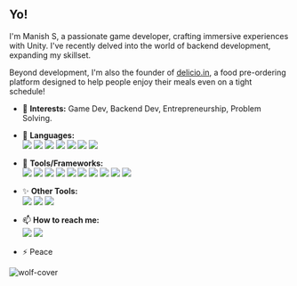 ## Yo!

I'm Manish S, a passionate game developer, crafting immersive experiences with Unity. I've recently delved into the world of backend development, expanding my skillset. 

Beyond development, I'm also the founder of [delicio.in](https://www.delicio.in/), a food pre-ordering platform designed to help people enjoy their meals even on a tight schedule!

- 🔭 **Interests:** Game Dev, Backend Dev, Entrepreneurship, Problem Solving.

- 🌱 **Languages:**  
<img src="https://img.shields.io/badge/c%20-%2300599C.svg?&style=for-the-badge&logo=c&logoColor=white"/>  <img src="https://img.shields.io/badge/c++%20-%2300599C.svg?&style=for-the-badge&logo=c%2B%2B&logoColor=white"/>  <img src="https://img.shields.io/badge/c%23%20-%23239120.svg?&style=for-the-badge&logo=c-sharp&logoColor=white"/>  <img src="https://img.shields.io/badge/python%20-%2314354C.svg?&style=for-the-badge&logo=python&logoColor=white"/>  <img src="https://img.shields.io/badge/java%20-%23ED8B00.svg?&style=for-the-badge&logo=java&logoColor=white"/>  <img src="https://img.shields.io/badge/javascript%20-%23F7DF1E.svg?&style=for-the-badge&logo=javascript&logoColor=black"/>  <img src="https://img.shields.io/badge/typescript%20-%23007ACC.svg?&style=for-the-badge&logo=typescript&logoColor=white"/>  

- 🌟 **Tools/Frameworks:**  
<img src="https://img.shields.io/badge/git%20-%23F05033.svg?&style=for-the-badge&logo=git&logoColor=white"/>  <img src="https://img.shields.io/badge/github%20-%23121011.svg?&style=for-the-badge&logo=github&logoColor=white"/>  <img src="https://img.shields.io/badge/unity%20-%23000000.svg?&style=for-the-badge&logo=unity&logoColor=white"/>  <img src="https://img.shields.io/badge/visual%20studio%20-%235C2D91.svg?&style=for-the-badge&logo=visual-studio&logoColor=white"/>  <img src="https://img.shields.io/badge/visual%20studio%20code%20-%23007ACC.svg?&style=for-the-badge&logo=visual-studio-code&logoColor=white"/>  <img src="https://img.shields.io/badge/firebase%20-%23FFCA28.svg?&style=for-the-badge&logo=firebase&logoColor=black"/>  <img src="https://img.shields.io/badge/blender%20-%23F5792A.svg?&style=for-the-badge&logo=blender&logoColor=white"/>  <img src="https://img.shields.io/badge/react%20-%2361DAFB.svg?&style=for-the-badge&logo=react&logoColor=black"/>  <img src="https://img.shields.io/badge/express.js%20-%23404D59.svg?&style=for-the-badge&logo=express&logoColor=white"/>  <img src="https://img.shields.io/badge/node.js%20-%23339933.svg?&style=for-the-badge&logo=node.js&logoColor=white"/>  

- ✨ **Other Tools:**  
<img src="https://img.shields.io/badge/buildbox%20-%23FF4C4C.svg?&style=for-the-badge&logo=buildbox&logoColor=white"/>  <img src="https://img.shields.io/badge/firebase%20-%23FFCA28.svg?&style=for-the-badge&logo=firebase&logoColor=black"/>  <img src="https://img.shields.io/badge/blender%20-%23F5792A.svg?&style=for-the-badge&logo=blender&logoColor=white"/>  



- 📫 **How to reach me:**  
[<img src="https://img.shields.io/badge/linkedin%20-%230077B5.svg?&style=for-the-badge&logo=linkedin&logoColor=white"/>](https://www.linkedin.com/in/manish-suresh/)  [<img src="https://img.shields.io/badge/email%20me%20-%23D14836.svg?&style=for-the-badge&logo=gmail&logoColor=white"/>](mailto:manishsuresh13@gmail.com)  


- ⚡ Peace
  
![wolf-cover](https://github.com/user-attachments/assets/91af6b5b-6c35-43a2-8111-b7777e8273d3)

  

